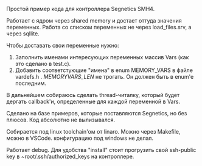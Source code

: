 Простой пример кода для контроллера Segnetics SMH4.

Работает с ядром через shared memory и достает оттуда значения переменных. Работа со списком переменных не через load_files.srv, а через sqllite.

Чтобы доставать свои переменные нужно:
1. Заполнить именами интересующих переменных массив Vars (как это сделано в test.c).
2. Добавить соответстующие "имена" в enum MEMORY_VARS в файле vardefs.h . _MEMORYVARS_LEN_ не трогать. Он должен быть в enum'е последним.

В дальнейшем собираюсь сделать thread-читалку, который будет дергать callback'и, определенные для каждой переменной в Vars.

Сделано на базе примеров, которые поставляются Segnetics, но без плюсов. Код абсолютно не вылизывался.

Собирается под linux toolchain'ом от linaro. Можно через Makefile, можно в VSCode. конфигурацию под windows не делал.

Работает debug. Для удобства "install" стоит прогрузить свой ssh-public key в ~root/.ssh/authorized_keys на контроллере.